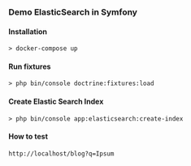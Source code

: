 ### Demo ElasticSearch in Symfony

#### Installation
````
> docker-compose up
````

#### Run fixtures
````
> php bin/console doctrine:fixtures:load
````
#### Create Elastic Search Index
````
> php bin/console app:elasticsearch:create-index
````

#### How to test
````
http://localhost/blog?q=Ipsum
````